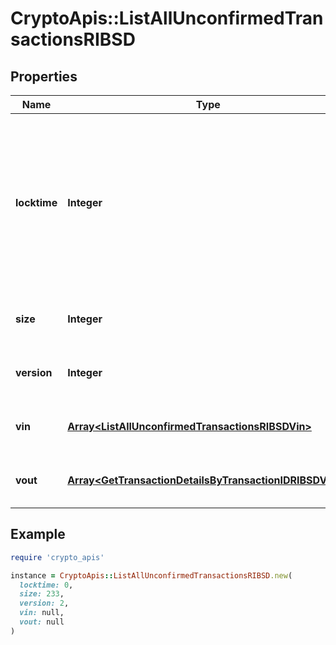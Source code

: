 # CryptoApis::ListAllUnconfirmedTransactionsRIBSD

## Properties

| Name | Type | Description | Notes |
| ---- | ---- | ----------- | ----- |
| **locktime** | **Integer** | Represents the locktime on the transaction on the specific blockchain, i.e. the blockheight at which the transaction is valid. |  |
| **size** | **Integer** | Represents the total size of this transaction. |  |
| **version** | **Integer** | Defines the version of the transaction. |  |
| **vin** | [**Array&lt;ListAllUnconfirmedTransactionsRIBSDVin&gt;**](ListAllUnconfirmedTransactionsRIBSDVin.md) | Represents the transaction inputs. |  |
| **vout** | [**Array&lt;GetTransactionDetailsByTransactionIDRIBSDVout&gt;**](GetTransactionDetailsByTransactionIDRIBSDVout.md) | Represents the transaction outputs. |  |

## Example

```ruby
require 'crypto_apis'

instance = CryptoApis::ListAllUnconfirmedTransactionsRIBSD.new(
  locktime: 0,
  size: 233,
  version: 2,
  vin: null,
  vout: null
)
```

